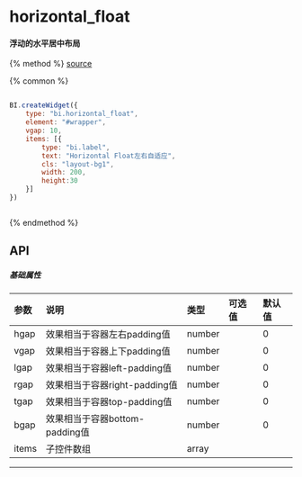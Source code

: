# horizontal_float

#### 浮动的水平居中布局

{% method %}
[source](https://jsfiddle.net/fineui/91rd0zpe/)

{% common %}
```javascript

BI.createWidget({
    type: "bi.horizontal_float",
    element: "#wrapper",
    vgap: 10,
    items: [{
        type: "bi.label",
        text: "Horizontal Float左右自适应",
        cls: "layout-bg1",
        width: 200,
        height:30
    }]
})



```

{% endmethod %}


## API
##### 基础属性
| 参数    | 说明                           | 类型       | 可选值 | 默认值
| :------ |:-------------                  | :-----     | :----|:----
| hgap    | 效果相当于容器左右padding值    |    number  |  |  0  |
| vgap    | 效果相当于容器上下padding值    |    number  |  |  0  |
| lgap    | 效果相当于容器left-padding值   |    number  |  |  0  |
| rgap    | 效果相当于容器right-padding值  |    number  |  |  0  |
| tgap    | 效果相当于容器top-padding值    |    number  |  |  0  |
| bgap    | 效果相当于容器bottom-padding值 |    number  |  |  0  |
| items | 子控件数组     |    array |  |  | |


---